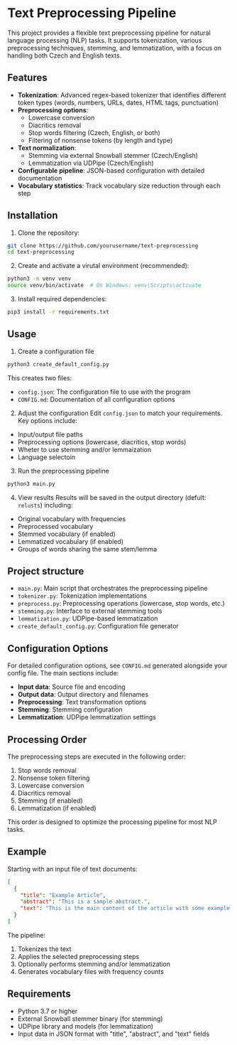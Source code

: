# Text Preprocessing Pipeline
This project provides a flexible text preprocessing pipeline for natural language processing (NLP) tasks. It supports tokenization, various preprocessing techniques, stemming, and lemmatization, with a focus on handling both Czech and English texts.

## Features
- **Tokenization**: Advanced regex-based tokenizer that identifies different token types (words, numbers, URLs, dates, HTML tags, punctuation)
- **Preprocessing options**:
  - Lowercase conversion
  - Diacritics removal
  - Stop words filtering (Czech, English, or both)
  - Filtering of nonsense tokens (by length and type)
- **Text normalization**:
  - Stemming via external Snowball stemmer (Czech/English)
  - Lemmatization via UDPipe (Czech/English)
- **Configurable pipeline**: JSON-based configuration with detailed documentation
- **Vocabulary statistics**: Track vocabulary size reduction through each step

## Installation
1. Clone the repository:
```bash
git clone https://github.com/yourusername/text-preprocessing
cd text-preprocessing
```
2. Create and activate a virutal environment (recommended):
```bash
python3 -m venv venv
source venv/bin/activate  # On Windows: venv\Scripts\activate
```
3. Install required dependencies:
```bash
pip3 install -r requirements.txt
```

## Usage 

1. Create a configuration file
```bash
python3 create_default_config.py
```
This creates two files:
- `config.json`: The configuration file to use with the program
- `CONFIG.md`: Documentation of all configuration options
2. Adjust the configuration
Edit `config.json` to match your requirements. Key options include:
- Input/output file paths
- Preprocessing options (lowercase, diacritics, stop words)
- Wheter to use stemming and/or lemmaization
- Language selectoin
3. Run the preprocessing pipeline
```bash
python3 main.py
```
4. View results
Results will be saved in the output directory (defult: `relusts`) including:
- Original vocabulary with frequencies
- Preprocessed vocabulary
- Stemmed vocabulary (if enabled)
- Lemmatized vocabulary (if enabled)
- Groups of words sharing the same stem/lemma

## Project structure

- `main.py`: Main script that orchestrates the preprocessing pipeline
- `tokenizer.py`: Tokenization implementations
- `preprocess.py`: Preprocessing operations (lowercase, stop words, etc.)
- `stemming.py`: Interface to external stemming tools
- `lemmatization.py`: UDPipe-based lemmatization
- `create_default_config.py`: Configuration file generator

## Configuration Options

For detailed configuration options, see `CONFIG.md` generated alongside your config file. The main sections include:
- **Input data**: Source file and encoding
- **Output data**: Output directory and filenames
- **Preprocessing**: Text transformation options
- **Stemming**: Stemming configuration
- **Lemmatization**: UDPipe lemmatization settings

## Processing Order

The preprocessing steps are executed in the following order:
1. Stop words removal
2. Nonsense token filtering
3. Lowercase conversion
4. Diacritics removal
5. Stemming (if enabled)
6. Lemmatization (if enabled)

This order is designed to optimize the processing pipeline for most NLP tasks.

## Example

Starting with an input file of text documents:
```json
[
  {
    "title": "Example Article",
    "abstract": "This is a sample abstract.",
    "text": "This is the main content of the article with some example text."
  }
]
```

The pipeline:
1. Tokenizes the text
2. Applies the selected preprocessing steps
3. Optionally performs stemming and/or lemmatization
4. Generates vocabulary files with frequency counts

## Requirements

- Python 3.7 or higher
- External Snowball stemmer binary (for stemming)
- UDPipe library and models (for lemmatization)
- Input data in JSON format with "title", "abstract", and "text" fields